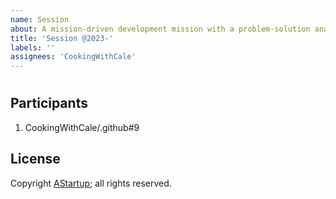 ```yaml
---
name: Session
about: A mission-driven development mission with a problem-solution analysis
title: 'Session @2023-'
labels: ''
assignees: 'CookingWithCale'
---
```

#

## Participants

1. CookingWithCale/.github#9

## License

Copyright [AStartup](https://astartup.net); all rights reserved.
